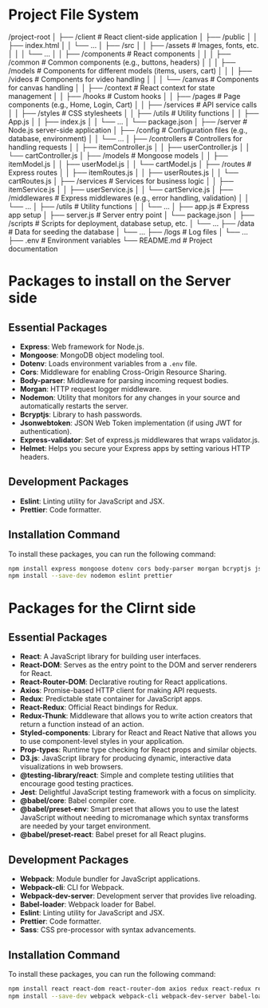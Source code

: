 # Project File System



/project-root
│
├── /client                   # React client-side application
│   ├── /public
│   │   ├── index.html
│   │   └── ...
│   ├── /src
│   │   ├── /assets          # Images, fonts, etc.
│   │   │   └── ...
│   │   ├── /components      # React components
│   │   │   ├── /common      # Common components (e.g., buttons, headers)
│   │   │   ├── /models      # Components for different models (items, users, cart)
│   │   │   ├── /videos      # Components for video handling
│   │   │   └── /canvas      # Components for canvas handling
│   │   ├── /context         # React context for state management
│   │   ├── /hooks           # Custom hooks
│   │   ├── /pages           # Page components (e.g., Home, Login, Cart)
│   │   ├── /services        # API service calls
│   │   ├── /styles          # CSS stylesheets
│   │   ├── /utils           # Utility functions
│   │   ├── App.js
│   │   ├── index.js
│   │   └── ...
│   └── package.json
│
├── /server                   # Node.js server-side application
│   ├── /config               # Configuration files (e.g., database, environment)
│   │   └── ...
│   ├── /controllers          # Controllers for handling requests
│   │   ├── itemController.js
│   │   ├── userController.js
│   │   └── cartController.js
│   ├── /models               # Mongoose models
│   │   ├── itemModel.js
│   │   ├── userModel.js
│   │   └── cartModel.js
│   ├── /routes               # Express routes
│   │   ├── itemRoutes.js
│   │   ├── userRoutes.js
│   │   └── cartRoutes.js
│   ├── /services             # Services for business logic
│   │   ├── itemService.js
│   │   ├── userService.js
│   │   └── cartService.js
│   ├── /middlewares          # Express middlewares (e.g., error handling, validation)
│   │   └── ...
│   ├── /utils                # Utility functions
│   │   └── ...
│   ├── app.js                # Express app setup
│   ├── server.js             # Server entry point
│   └── package.json
│
├── /scripts                  # Scripts for deployment, database setup, etc.
│   └── ...
├── /data                     # Data for seeding the database
│   └── ...
├── /logs                     # Log files
│   └── ...
├── .env                      # Environment variables
└── README.md                 # Project documentation



# Packages to install on the Server side


## Essential Packages

- **Express**: Web framework for Node.js.
- **Mongoose**: MongoDB object modeling tool.
- **Dotenv**: Loads environment variables from a `.env` file.
- **Cors**: Middleware for enabling Cross-Origin Resource Sharing.
- **Body-parser**: Middleware for parsing incoming request bodies.
- **Morgan**: HTTP request logger middleware.
- **Nodemon**: Utility that monitors for any changes in your source and automatically restarts the server.
- **Bcryptjs**: Library to hash passwords.
- **Jsonwebtoken**: JSON Web Token implementation (if using JWT for authentication).
- **Express-validator**: Set of express.js middlewares that wraps validator.js.
- **Helmet**: Helps you secure your Express apps by setting various HTTP headers.

## Development Packages

- **Eslint**: Linting utility for JavaScript and JSX.
- **Prettier**: Code formatter.

## Installation Command

To install these packages, you can run the following command:

```sh
npm install express mongoose dotenv cors body-parser morgan bcryptjs jsonwebtoken express-validator helmet
npm install --save-dev nodemon eslint prettier
```



# Packages for the Clirnt side

## Essential Packages

- **React**: A JavaScript library for building user interfaces.
- **React-DOM**: Serves as the entry point to the DOM and server renderers for React.
- **React-Router-DOM**: Declarative routing for React applications.
- **Axios**: Promise-based HTTP client for making API requests.
- **Redux**: Predictable state container for JavaScript apps.
- **React-Redux**: Official React bindings for Redux.
- **Redux-Thunk**: Middleware that allows you to write action creators that return a function instead of an action.
- **Styled-components**: Library for React and React Native that allows you to use component-level styles in your application.
- **Prop-types**: Runtime type checking for React props and similar objects.
- **D3.js**: JavaScript library for producing dynamic, interactive data visualizations in web browsers.
- **@testing-library/react**: Simple and complete testing utilities that encourage good testing practices.
- **Jest**: Delightful JavaScript testing framework with a focus on simplicity.
- **@babel/core**: Babel compiler core.
- **@babel/preset-env**: Smart preset that allows you to use the latest JavaScript without needing to micromanage which syntax transforms are needed by your target environment.
- **@babel/preset-react**: Babel preset for all React plugins.

## Development Packages

- **Webpack**: Module bundler for JavaScript applications.
- **Webpack-cli**: CLI for Webpack.
- **Webpack-dev-server**: Development server that provides live reloading.
- **Babel-loader**: Webpack loader for Babel.
- **Eslint**: Linting utility for JavaScript and JSX.
- **Prettier**: Code formatter.
- **Sass**: CSS pre-processor with syntax advancements.

## Installation Command

To install these packages, you can run the following command:

```sh
npm install react react-dom react-router-dom axios redux react-redux redux-thunk styled-components prop-types d3 @testing-library/react jest @babel/core @babel/preset-env @babel/preset-react
npm install --save-dev webpack webpack-cli webpack-dev-server babel-loader eslint prettier sass
```
